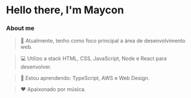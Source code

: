 # Hello there, I'm Maycon

### About me

> 🎯 Atualmente, tenho como foco principal a área de desenvolvimento web.

> 💻 Utilizo a stack HTML, CSS, JavaScript, Node e React para desenvolver.

> 🌱 Estou aprendendo: TypeScript, AWS e Web Design.

> ❤ Apaixonado por música.
